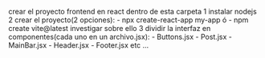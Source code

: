 crear el proyecto frontend en react dentro de esta carpeta
1 instalar nodejs
2 crear el proyecto(2 opciones):
    - npx create-react-app my-app ó
    - npm create vite@latest
    investigar sobre ello
3 dividir la interfaz en componentes(cada uno en un archivo.jsx):
    - Buttons.jsx
    - Post.jsx
    - MainBar.jsx
    - Header.jsx
    - Footer.jsx
    etc ...
